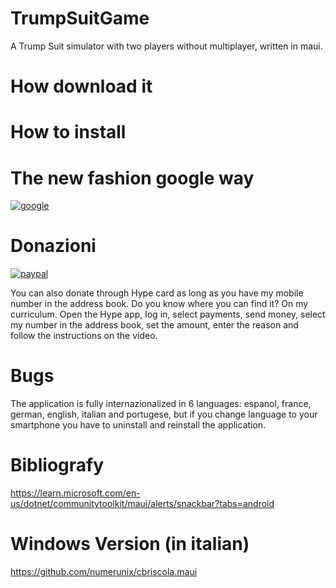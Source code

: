 # TrumpSuitGame
A Trump Suit simulator with two players without multiplayer, written in maui.

# How download it

# How to install

# The new fashion google way

[![google](https://play.google.com/intl/en_us/badges/static/images/badges/en_badge_web_generic.png)](https://play.google.com/store/apps/details?id=org.altervista.numerone.trumpsuitgame&hl=en)

# Donazioni

[![paypal](https://www.paypalobjects.com/en_US/EN/i/btn/btn_donateCC_LG.gif)](https://www.paypal.com/cgi-bin/webscr?cmd=_s-xclick&hosted_button_id=H4ZHTFRCETWXG)

You can also donate through Hype card as long as you have my mobile number in the address book. Do you know where you can find it? On my curriculum.
Open the Hype app, log in, select payments, send money, select my number in the address book, set the amount, enter the reason and follow the instructions on the video.

# Bugs

The application is fully internazionalized in 6 languages: espanol, france, german, english, italian and portugese, but if you change language to your smartphone you have to uninstall and reinstall the application.

# Bibliografy
https://learn.microsoft.com/en-us/dotnet/communitytoolkit/maui/alerts/snackbar?tabs=android

# Windows Version (in italian)
https://github.com/numerunix/cbriscola.maui
